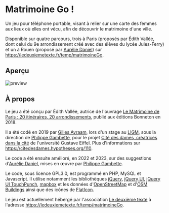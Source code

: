 # Matrimoine Go !

Un jeu pour téléphone portable, visant à relier sur une carte des femmes aux lieux où elles ont vécu, afin de découvrir le matrimoine d'une ville.

Disponible sur quatre parcours, trois à Paris (proposés par Édith Vallée, dont celui du 9e arrondissement créé avec des élèves du lycée Jules-Ferry) et un à Rouen (proposé par [Aurélie Daniel](https://lesbaladesrouennaises.com/)) sur https://ledeuxiemetexte.fr/temp/matrimoineGo.

## Aperçu
![preview](./preview/preview.gif)

## À propos

Le jeu a été conçu par Édith Vallée, autrice de l'ouvrage [Le Matrimoine de Paris : 20 itinéraires, 20 arrondissements](https://www.editions-bonneton.com/guidesregions/2429-9782862537559-itineraires-matrimoine-a-paris.html), publié aux éditions Bonneton en 2018.

Il a été codé en 2019 par [Gilles Avraam](https://github.com/Avgilles), lors d'un stage au [LIGM](https://ligm.u-pem.fr/), sous la direction de [Philippe Gambette](https://github.com/PhilippeGambette), pour le projet [Cité des dames, créatrices dans la cité](https://citedesdames.hypotheses.org) de l'université Gustave Eiffel. Plus d'informations sur https://citedesdames.hypotheses.org/110.

Le code a été ensuite amélioré, en 2022 et 2023, sur des suggestions d'[Aurélie Daniel](https://lesbaladesrouennaises.com/), mises en œuvre par [Philippe Gambette](https://github.com/PhilippeGambette).

Le code, sous licence GPL3.0, est programmé en PHP, MySQL et Javascript. Il utilise notamment les bibliothèques [jQuery](http://jquery.com), [jQuery UI](https://jqueryui.com/), [jQuery UI TouchPunch](http://touchpunch.furf.com/), [mapbox](https://www.mapbox.com/) et les données d'[OpenStreetMap](https://www.openstreetmap.org) et d'[OSM Buildings](https://osmbuildings.org) ainsi que des icônes de [FlatIcon](https://www.flaticon.com/).

Le jeu est actuellement hébergé par l'association [Le deuxième texte](http://blog.ledeuxiemetexte.fr) à l'adresse https://ledeuxiemetexte.fr/temp/matrimoineGo.